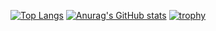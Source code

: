 <!---- 👋 Hi, I’m @tyan-maki2003
- 👀 I’m interested in ...
- 🌱 I’m currently learning ...
- 💞️ I’m looking to collaborate on ...
- 📫 How to reach me ...
--->
[![Top Langs](https://github-readme-stats.vercel.app/api/top-langs/?username=tyan-maki2003
)](https://github.com/anuraghazra/github-readme-stats)
[![Anurag's GitHub stats](https://github-readme-stats.vercel.app/api?username=tyan-maki2003
)](https://github.com/anuraghazra/github-readme-stats)
[![trophy](https://github-profile-trophy.vercel.app/?username=tyan-maki2003)](https://github.com/ryo-ma/github-profile-trophy)

<!---
tyan-maki2003/tyan-maki2003 is a ✨ special ✨ repository because its `README.md` (this file) appears on your GitHub profile.
You can click the Preview link to take a look at your changes.
--->
